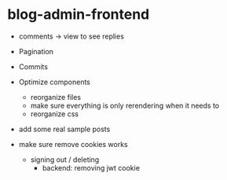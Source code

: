 # blog-admin-frontend

- comments -> view to see replies
- Pagination

- Commits

- Optimize components

  - reorganize files
  - make sure everything is only rerendering when it needs to
  - reorganize css

- add some real sample posts
- make sure remove cookies works
  - signing out / deleting
    - backend: removing jwt cookie
